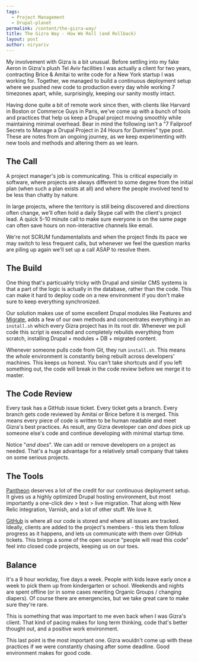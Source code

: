```yaml
---
tags:
  - Project Management
  - Drupal-planet
permalink: /content/the-gizra-way/
title: The Gizra Way - How We Roll (and Rollback)
layout: post
author: niryariv
---
```


My involvement with Gizra is a bit unusual. Before settling into my fake Aeron in Gizra's plush Tel Aviv facilities I was actually a client for two years, contracting Brice & Amitai to write code for a New York startup I was working for. Together, we managed to build a continuous deployment setup where we pushed new code to production every day while working 7 timezones apart, while, surprisingly, keeping our sanity mostly intact.

<!-- more -->

Having done quite a bit of remote work since then, with clients like Harvard in Boston or Commerce Guys in Paris, we've come up with a bunch of tools and practices that help us keep a Drupal project moving smoothly while maintaining minimal overhead. Bear in mind the following isn't a "7 Failproof Secrets to Manage a Drupal Project in 24 Hours for Dummies" type post. These are notes from an ongoing journey, as we keep experimenting with new tools and methods and altering them as we learn.


## The Call

A project manager's job is communicating. This is critical especially in software, where projects are always different to some degree from the initial plan (when such a plan exists at all) and where the people involved tend to be less than chatty by nature.

In large projects, where the territory is still being discovered and directions often change, we'll often hold a daily Skype call with the client's project lead. A quick 5-10 minute call to make sure everyone is on the same page can often save hours on non-interactive channels like email.

We're not SCRUM fundamentalists and when the project finds its pace we may switch to less frequent calls, but whenever we feel the question marks are piling up again we'll set up a call ASAP to resolve them.


## The Build

One thing that's particualrly tricky with Drupal and similar CMS systems is that a part of the logic is actually in the database, rather than the code. This can make it hard to deploy code on a new environment if you don't make sure to keep everything synchronized.

Our solution makes use of some excellent Drupal modules like Features and [Migrate](http://www.gizra.com/content/migrate-and-baking-content/), adds a few of our own methods and concentrates everything in an ``install.sh`` which every Gizra project has in its root dir. Whenever we pull code this script is executed and completely rebuilds everything from scratch, installing Drupal + modules + DB + migrated content.

Whenever someone pulls code from Git, they run ``install.sh``. This means the _whole_ environment is constantly being rebuilt across developers' machines. This keeps us honest. You can't take shortcuts and if you left something out, the code will break in the code review before we merge it to master.


## The Code Review

Every task has a GitHub issue ticket. Every ticket gets a branch. Every branch gets code reviewed by Amitai or Brice before it is merged. This means every piece of code is written to be human readable and meet Gizra's best practices. As result, any Gizra developer can *and does* pick up someone else's code and continue developing with minimal startup time.

Notice "*and does*". We can add or remove developers on a project as needed. That's a huge advantage for a relatively small company that takes on some serious projects.


## The Tools

[Pantheon](https://www.getpantheon.com/) deserves a lot of the credit for our continuous deployment setup. It gives us a highly optimized Drupal hosting environment, but most importantly a one-click dev > test > live migration. That along with New Relic integration, Varnish, and a lot of other stuff. We love it.

[GitHub](https://github.com/) is where all our code is stored and where all issues are tracked. Ideally, clients are added to the project's members - this lets them follow progress as it happens, and lets us communicate with them over GitHub tickets. This brings a some of the open source "people will read this code" feel into closed code projects, keeping us on our toes.


## Balance

It's a 9 hour workday, five days a week. People with kids leave early once a week to pick them up from kindergarten or school. Weekends and nights are spent offline (or in some cases rewriting Organic Groups / changing diapers). Of course there are emergencies, but we take great care to make sure they're rare.

This is something that was important to me even back when I was Gizra's client. That kind of pacing makes for long term thinking, code that's better thought out, and a positive work environment.

This last point is the most important one. Gizra wouldn't come up with these practices if we were constantly chasing after some deadline. Good environment makes for good code.
